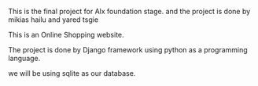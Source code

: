 This is the final project for Alx foundation stage. and the project is done by mikias hailu and yared tsgie

This is an Online Shopping website.

The project is done by Django framework using python as a programming language.

we will be using sqlite as our database.
